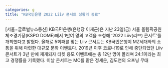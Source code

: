 ```yaml
---
categories: g
title: "KB국민은행 2022 Liiv 콘서트 성황리 종료"
---
```

[서울=글로벌뉴스통신] KB국민은행(은행장 이재근)은 지난 23일(금) 서울 올림픽공원 체조경기장(KSPO DOME)에서 1만여 명의 고객을 초청해 ‘2022 Liiv(리브) 콘서트’를 개최했다고 밝혔다. 올해로 5회째를 맞는 Liiv 콘서트는 KB국민은행이 MZ세대와의 소통을 위해 마련한 대규모 문화 이벤트다. 2019년 이후 코로나19로 인해 중단되었던 Liiv 콘서트가 3년 만에 재개되자 티켓 응모 이벤트에는 총 12만 명이 몰리며 24:1이라는 최고 경쟁률을 기록했다. 이날 콘서트는 MC를 맡은 정세운, 김도연의 오프닝 무대